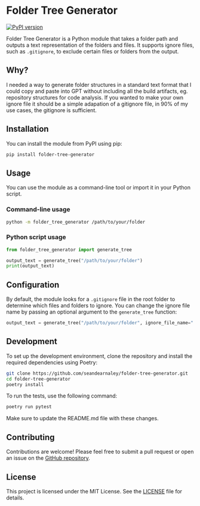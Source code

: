 # Folder Tree Generator


[![PyPI version](https://badge.fury.io/py/folder-tree-generator.svg)](https://badge.fury.io/py/folder-tree-generator)

Folder Tree Generator is a Python module that takes a folder path and outputs a text representation of the folders and files. It supports ignore files, such as `.gitignore`, to exclude certain files or folders from the output.

## Why?

I needed a way to generate folder structures in a standard text format that I could copy and paste into GPT without including all the build artifacts, eg. repository structures for code analysis.  If you wanted to make your own ignore file it should be a simple adapation of a gitignore file, in 90% of my use cases, the gitignore is sufficient.

## Installation

You can install the module from PyPI using pip:

```bash
pip install folder-tree-generator
```

## Usage

You can use the module as a command-line tool or import it in your Python script.

### Command-line usage

```bash
python -m folder_tree_generator /path/to/your/folder
```

### Python script usage

```python
from folder_tree_generator import generate_tree

output_text = generate_tree("/path/to/your/folder")
print(output_text)
```

## Configuration

By default, the module looks for a `.gitignore` file in the root folder to determine which files and folders to ignore. You can change the ignore file name by passing an optional argument to the `generate_tree` function:

```python
output_text = generate_tree("/path/to/your/folder", ignore_file_name=".myignore")
```

## Development

To set up the development environment, clone the repository and install the required dependencies using Poetry:

```bash
git clone https://github.com/seandearnaley/folder-tree-generator.git
cd folder-tree-generator
poetry install
```

To run the tests, use the following command:

```bash
poetry run pytest
```

Make sure to update the README.md file with these changes.

## Contributing

Contributions are welcome! Please feel free to submit a pull request or open an issue on the [GitHub repository](https://github.com/seandearnaley/folder-tree-generator).


## License

This project is licensed under the MIT License. See the [LICENSE](LICENSE) file for details.